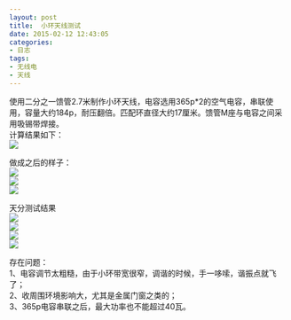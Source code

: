 ```yaml
---
layout: post
title: 	小环天线测试
date: 2015-02-12 12:43:05
categories:
- 日志
tags:
- 无线电
- 天线
---
```


使用二分之一馈管2.7米制作小环天线，电容选用365p*2的空气电容，串联使用，容量大约184p，耐压翻倍。匹配环直径大约17厘米。馈管M座与电容之间采用吸锡带焊接。    
计算结果如下：        
![](https://github.com/bh3nvn/bh3nvn.github.io/raw/master/image/2015/2015-02-12-01.png)  

做成之后的样子：  
![](https://github.com/bh3nvn/bh3nvn.github.io/raw/master/image/2015/2015-02-12-02.jpg)    
![](https://github.com/bh3nvn/bh3nvn.github.io/raw/master/image/2015/2015-02-12-03.jpg)    
![](https://github.com/bh3nvn/bh3nvn.github.io/raw/master/image/2015/2015-02-12-04.jpg)    

天分测试结果    
![](https://github.com/bh3nvn/bh3nvn.github.io/raw/master/image/2015/2015-02-12-05.jpg)    
![](https://github.com/bh3nvn/bh3nvn.github.io/raw/master/image/2015/2015-02-12-06.jpg)    
![](https://github.com/bh3nvn/bh3nvn.github.io/raw/master/image/2015/2015-02-12-07.jpg)    
![](https://github.com/bh3nvn/bh3nvn.github.io/raw/master/image/2015/2015-02-12-08.jpg)    

存在问题：    
1、电容调节太粗糙，由于小环带宽很窄，调谐的时候，手一哆嗦，谐振点就飞了；    
2、收周围环境影响大，尤其是金属门窗之类的；    
3、365p电容串联之后，最大功率也不能超过40瓦。    


